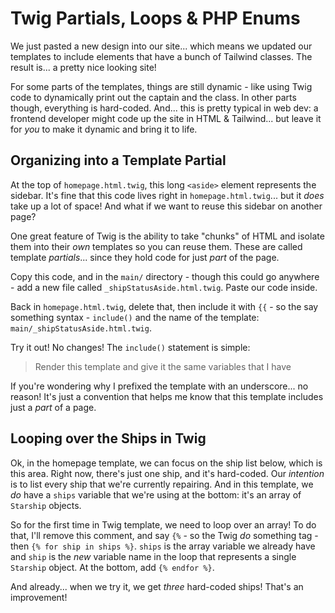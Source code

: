 # Twig Partials, Loops & PHP Enums

We just pasted a new design into our site... which means we updated our templates
to include elements that have a bunch of Tailwind classes. The result is... a pretty
nice looking site!

For some parts of the templates, things are still dynamic - like using Twig code
to dynamically print out the captain and the class. In other parts though, everything
is hard-coded. And... this is pretty typical in web dev: a frontend developer might
code up the site in HTML & Tailwind... but leave it for *you* to make it dynamic
and bring it to life.

## Organizing into a Template Partial

At the top of `homepage.html.twig`, this long `<aside>` element represents the
sidebar. It's fine that this code lives right in `homepage.html.twig`... but it
*does* take up a lot of space! And what if we want to reuse this sidebar on another
page?

One great feature of Twig is the ability to take "chunks" of HTML and isolate them
into their *own* templates so you can reuse them. These are called template
*partials*... since they hold code for just *part* of the page.

Copy this code, and in the `main/` directory - though this could go anywhere - add
a new file called `_shipStatusAside.html.twig`. Paste our code inside.

Back in `homepage.html.twig`, delete that, then include it with `{{` - so the say
something syntax - `include()` and the name of the template:
`main/_shipStatusAside.html.twig`.

Try it out! No changes! The `include()` statement is simple:

> Render this template and give it the same variables that I have

If you're wondering why I prefixed the template with an underscore... no reason!
It's just a convention that helps me know that this template includes just a *part*
of a page.

## Looping over the Ships in Twig

Ok, in the homepage template, we can focus on the ship list below, which is this
area. Right now, there's just one ship, and it's hard-coded. Our *intention* is to
list every ship that we're currently repairing. And in this template, we *do* have
a `ships` variable that we're using at the bottom: it's an array of `Starship`
objects.

So for the first time in Twig template, we need to loop over an array! To do that,
I'll remove this comment, and say `{%` - so the Twig *do* something tag - then
`{% for ship in ships %}`. `ships` is the array variable we already have
and `ship` is the *new* variable name in the loop that represents a single
`Starship` object. At the bottom, add `{% endfor %}`.

And already... when we try it, we get *three* hard-coded ships! That's an
improvement!
